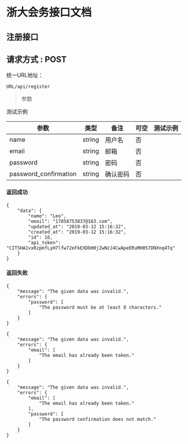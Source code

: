 
# 浙大会务接口文档

## 注册接口
## 请求方式 : POST

统一URL地址：
	
```
URL/api/register
```


> 参数

测试示例

| 参数 | 类型 | 备注 | 可空 | 测试示例 |
| --- | --- | --- | --- | --- |
| name | string | 用户名 | 否 |  |
| email| string | 邮箱 | 否 | |
| password | string | 密码| 否|  |  |
| password_confirmation | string | 确认密码 | 否 |  |


#### 返回成功
```
{
    "data": {
        "name": "Leo",
        "email": "17858753837@163.com",
        "updated_at": "2019-03-12 15:16:32",
        "created_at": "2019-03-12 15:16:32",
        "id": 16,
        "api_token": "CITSHA1vxRzpmfLyH7lfw72eFkEXDbH0jZwNzJ4CwApeERuMH057DNXnq4Tq"
    }
}
```
#### 返回失败
```
{
    "message": "The given data was invalid.",
    "errors": {
        "password": [
            "The password must be at least 8 characters."
        ]
    }
}

{
    "message": "The given data was invalid.",
    "errors": {
        "email": [
            "The email has already been taken."
        ]
    }
}

{
    "message": "The given data was invalid.",
    "errors": {
        "email": [
            "The email has already been taken."
        ],
        "password": [
            "The password confirmation does not match."
        ]
    }
}
```

